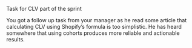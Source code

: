 Task for CLV part of the sprint

You got a follow up task from your manager as he read some article 
that calculating CLV using Shopify’s formula is too simplistic. 
He has heard somewhere that using cohorts produces more reliable and actionable results. 
